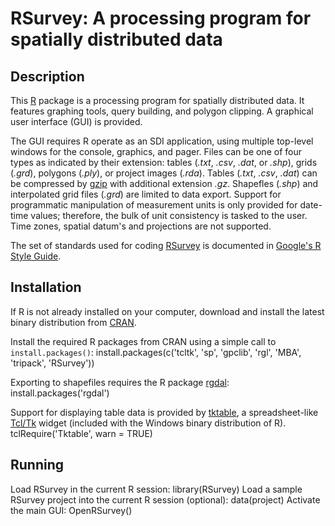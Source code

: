 RSurvey: A processing program for spatially distributed data
============================================================

Description
-----------

This [R](http://www.r-project.org/ "R") package is a processing program for
spatially distributed data. It features graphing tools, query building, and
polygon clipping. A graphical user interface (GUI) is provided.

The GUI requires R operate as an SDI application, using multiple
top-level windows for the console, graphics, and pager. Files can be one
of four types as indicated by their extension: tables
(_.txt_, _.csv_, _.dat_, or _.shp_), grids (_.grd_), polygons (_.ply_), or
project images (_.rda_). Tables (_.txt_, _.csv_, _.dat_) can be compressed
by [gzip](http://www.gzip.org/ "gzip") with additional extension _.gz_.
Shapefles (_.shp_) and interpolated grid files (_.grd_) are limited to data
export. Support for programmatic manipulation of measurement units is only
provided for date-time values; therefore, the bulk of unit consistency is tasked
to the user. Time zones, spatial datum's and projections are not supported.

The set of standards used for coding
[RSurvey](http://cran.r-project.org/web/packages/RSurvey/index.html "RSurvey")
is documented in
[Google's R Style Guide](http://google-styleguide.googlecode.com/svn/trunk/google-r-style.html "Google's R Style Guide").

Installation
------------

If R is not already installed on your
computer, download and install the latest binary distribution from
[CRAN](http://cran.r-project.org/ "The Comprehensive R Archive Network").

Install the required R packages from CRAN using a simple call to
`install.packages()`:
    install.packages(c('tcltk', 'sp', 'gpclib', 'rgl', 'MBA', 'tripack', 'RSurvey'))

Exporting to shapefiles requires the R package
[rgdal](http://cran.r-project.org/web/packages/rgdal/index.html "rgdal"):
    install.packages('rgdal')

Support for displaying table data is provided by
[tktable](http://tktable.sourceforge.net/ "tktable"),
a spreadsheet-like [Tcl/Tk](http://www.tcl.tk/ "Tcl/Tk") widget
(included with the Windows binary distribution of R).
    tclRequire('Tktable', warn = TRUE)

Running
-------

Load RSurvey in the current R session:
    library(RSurvey)
Load a sample RSurvey project into the current R session (optional):
    data(project)
Activate the main GUI:
    OpenRSurvey()
